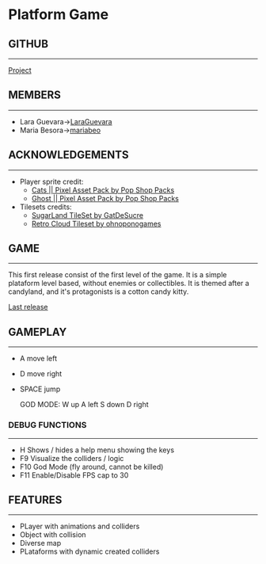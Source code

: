 # Platform Game

## GITHUB
---
[Project](https://github.com/LaraGuevara/Platform-game)

## MEMBERS 
---
* Lara Guevara->[LaraGuevara](https://github.com/LaraGuevara)
* Maria Besora->[mariabeo](https://github.com/mariabeo)

## ACKNOWLEDGEMENTS
---
* Player sprite credit:
  * [Cats || Pixel Asset Pack by Pop Shop Packs](https://pop-shop-packs.itch.io/cats-pixel-asset-pack)
  * [Ghost || Pixel Asset Pack by Pop Shop Packs](https://pop-shop-packs.itch.io/ghost-pixel-asset-pack?download)
* Tilesets credits:
  * [SugarLand TileSet by GatDeSucre](https://gatdesucre.itch.io/sugarland-tileset)
  * [Retro Cloud Tileset by ohnoponogames](https://ohnoponogames.itch.io/retro-cloud-tileset)

## GAME
---
This first release consist of the first level of the game. It is a simple plataform level based, without enemies or collectibles. It is themed after a candyland, and it's protagonists is a cotton candy kitty. 

[Last release]()


## GAMEPLAY
---
* A move left
* D move right
* SPACE jump

  GOD MODE:
  W up
  A left
  S down
  D right

### DEBUG FUNCTIONS 
---
* H Shows / hides a help menu showing the keys
* F9 Visualize the colliders / logic
* F10 God Mode (fly around, cannot be killed)
* F11 Enable/Disable FPS cap to 30

## FEATURES
---
* PLayer with animations and colliders
* Object with collision
* Diverse map
* PLataforms with dynamic created colliders
